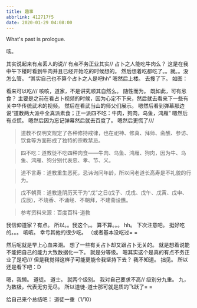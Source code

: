```yaml
---
title: 趣事
abbrlink: 412717f5
date: 2020-01-29 04:08:00
---
```

What's past is prologue.

<!--more-->咳。
其实说起来有点丢人的说//
有点不务正业其实//
占卜之人能吃牛肉么？
这是在我中午下楼时看到牛肉并且已经开始吃的时候想的。
然后想着吃都吃了。。就。。没怎么管。
“其实自己也不算个占卜之人是吧hh”
嗯然后上楼。
去搜了下。
如图：



看来可以吃///
咳咳，道家，不是讲究顺其自然么。
随性而为。
既如此，可有忌食？
主要是之前在看占卜视频的时候，因为心定不下来，然后就去看来下一些有关中华传统武术的视频。
然后在看武当山的师父们展示。
嗯然后看到弹幕那边说“道教两大派中全真派素食；正一派四不吃：牛肉，狗肉，乌鱼，鸿雁”
嗯然后有点慌。
嗯然后因为忘记弹幕然后就去百度了。
嗯然后更慌了///

> 道教不仅明文规定了各种修持戒律，也在祀神、修真、拜师、斋醮、参访、饮食等方面形成了独特的宗教禁忌。

> 四不吃：道教徒不吃四种肉食——牛肉、乌鱼、鸿雁、狗肉，因为牛、乌鱼、鸿雁、狗分别代表忠、孝、节、义。

> 道不言寿：道教重生恶死，忌讳询问年龄，所以问老道长高寿是不礼貌的行为。

> 戊不朝真：道教逢阴历天干为“戊”之日(戊子、戊戌、戊午、戊寅、戊申、戊辰)，不烧香、不诵经、不朝拜，不建斋设醮。

> 参考资料来源：百度百科-道教

我信仰道家？有点。
所以。。我这个。。
算不算。。。
hh。
下次注意吧。
挺好吃的。。。
咳咳。
幸亏其他的很少吃。
（或者基本没吃过= =

然后呢就是早上心血来潮。
想了一些有关占卜却又跟占卜无关的。
就是想着说能不能把自己的能力大致数据化一下。
就是分等级。
嗯其实这个是真的有点不务正业了是吧///
但是我觉得这样子可能更能令我坚持下去？
我不知道。
拙见。
所以还是看下吧：D

嗯，我懒。
道徒。
道士。
就两个级别。
我对自己要求不高//
级别分九重。
九，为数极，代表无穷无尽。
所以道徒-道士那可就是质的飞跃了= =

给自己来个总结吧：
道徒一重（1/10）

[1]: https://wansz.xyz/usr/uploads/2020/01/2196856796.png
